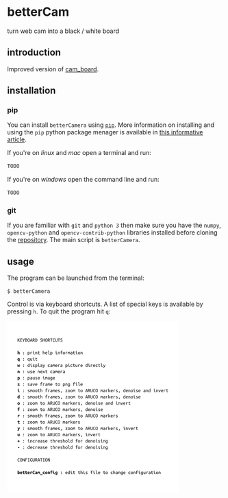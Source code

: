 # betterCam

turn web cam into a black / white board

## introduction

Improved version of
[cam_board](https://github.com/kacpertopol/cam_board). 

## installation

### pip

You can install `betterCamera` using [`pip`](https://en.wikipedia.org/wiki/Pip_(package_manager)).
More information on installing and using the `pip` python package menager 
is available in [this informative article](https://www.makeuseof.com/tag/install-pip-for-python/).

If you're on *linux* and *mac* open a terminal and run:
```sh
TODO
```
If you're on *windows* open the command line and run:
```sh
TODO
```


### git

If you are familiar with `git` and `python 3` then 
make sure you have the `numpy`, `opencv-python` and `opencv-contrib-python`
libraries installed before cloning the [repository](https://github.com/kacpertopol/betterCamera).
The main script is `betterCamera`.

## usage

The program can be launched from the  terminal:

```
$ betterCamera
```

Control is via keyboard shortcuts. A list of special keys
is available by pressing `h`. To quit the program hit `q`:

![keys](./bcam/info.png)
